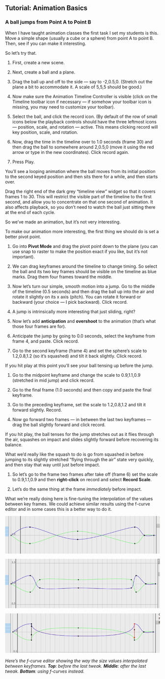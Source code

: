 ## Tutorial: Animation Basics

### A ball jumps from Point A to Point B

When I have taught animation classes the first task I set my students is this. Move a simple shape (usually a cube or a sphere) from point A to point B. Then, see if you can make it interesting.

So let’s try that.

1. First, create a new scene.

2. Next, create a ball and a plane.

3. Drag the ball up and off to the side — say to -2,0.5,0. (Stretch out the plane a bit to accommodate it. A scale of 5,5,5 should be good.)

4. Now make sure the Animation Timeline Controller is visible (click on the Timeline toolbar icon if necessary — if somehow your toolbar icon is missing, you may need to customize your toolbar).

5. Select the ball, and click the record icon. (By default of the row of small icons below the playback controls should have the three leftmost icons — position, scale, and rotation — active. This means clicking record will key position, scale, and rotation.

6. Now, drag the time in the timeline over to 1.0 seconds (frame 30) and then drag the ball to somewhere around 2,0.5,0 (move it using the red arrow or type in the new coordinates). Click record again.

7. Press Play.

You’ll see a looping animation where the ball moves from its initial position to the second keyed position and then sits there for a while, and then starts over.

Drag the right end of the dark grey “timeline view” widget so that it covers frames 1 to 30. This will restrict the visible part of the timeline to the first second, and allow you to concentrate on that one second of animation. It also affects playback, so you don’t need to watch the ball just sitting there at the end of each cycle.

So we’ve made an animation, but it’s not very interesting.

To make our animation more interesting, the first thing we should do is set a better pivot point. 

1. Go into **Pivot Mode** and drag the pivot point down to the plane (you can use snap to raster to make the position exact if you like, but it’s not important).

2. We can drag keyframes around the timeline to change timing. So select the ball and its two key frames should be visible on the timeline as blue marks. Drag them four frames toward the middle.

3. Now let’s turn our simple, smooth motion into a jump. Go to the middle of the timeline (0.5 seconds) and then drag the ball up into the air and rotate it slightly on its x axis (pitch). You can rotate it forward or backward (your choice — I pick backward). Click record.

4. A jump is intrinsically more interesting that just sliding, right?

5. Now let’s add **anticipation** and **overshoot** to the animation (that’s what those four frames are for).

6. Anticipate the jump by going to 0.0 seconds, select the keyframe from frame 4, and paste. Click record.

7. Go to the second keyframe (frame 4) and set the sphere’s scale to 1.2,0.8,1.2 (so it’s squashed) and tilt it back slightly. Click record.

If you hit play at this point you’ll see your ball tensing up before the jump.

1. Go to the midpoint keyframe and change the scale to 0.9,1.1,0.9 (stretched in mid jump) and click record.

2. Go to the final frame (1.0 seconds) and then copy and paste the final keyframe.

3. Go to the preceding keyframe, set the scale to 1.2,0.8,1.2 and tilt it forward slightly. Record.

4. Now go forward two frames — in between the last two keyframes — drag the ball slightly forward and click record.

If you hit play, the ball tenses for the jump stretches out as it flies through the air, squashes on impact and slides slightly forward before recovering its balance.

What we’d really like the squash to do is go from squashed in before jumping to its slightly stretched “flying through the air” state very quickly, and then stay that way until just before impact.

1. So let’s go to the frame two frames after take off (frame 6) set the scale to 0.9,1.1,0.9 and then **right-click** on record and select **Record Scale**.

2. Let’s do the same thing at the frame *immediately* before impact.

What we’re really doing here is fine-tuning the interpolation of the values between key frames. We could achieve similar results using the f-curve editor and in some cases this is a better way to do it.

![](pastedGraphic-487.jpg)

![](pastedGraphic-488.jpg)

![](pastedGraphic-489.jpg)

*Here’s the f-curve editor showing the way the size values interpolated between keyframes. **Top**: before the last tweak. **Middle**: after the last tweak. **Bottom**: using f-curves instead.*

